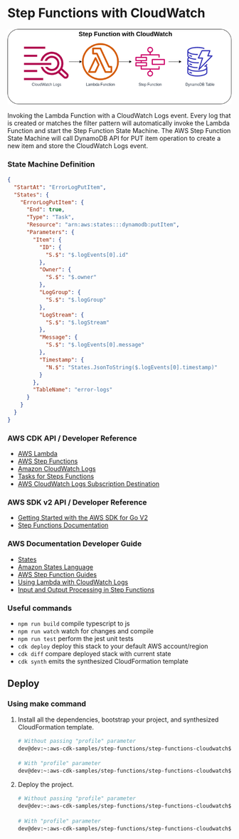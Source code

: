 # Step Functions with CloudWatch

![step-function-with-cloudwatch](assets/img/step-function-with-cloudwatch.png)

Invoking the Lambda Function with a CloudWatch Logs event. Every log that is created or matches the filter pattern will automatically invoke the Lambda Function and start the Step Function State Machine. The AWS Step Function State Machine will call DynamoDB API for PUT item operation to create a new item and store the CloudWatch Logs event.

### State Machine Definition
```json
{
  "StartAt": "ErrorLogPutItem",
  "States": {
    "ErrorLogPutItem": {
      "End": true,
      "Type": "Task",
      "Resource": "arn:aws:states:::dynamodb:putItem",
      "Parameters": {
        "Item": {
          "ID": {
            "S.$": "$.logEvents[0].id"
          },
          "Owner": {
            "S.$": "$.owner"
          },
          "LogGroup": {
            "S.$": "$.logGroup"
          },
          "LogStream": {
            "S.$": "$.logStream"
          },
          "Message": {
            "S.$": "$.logEvents[0].message"
          },
          "Timestamp": {
            "N.$": "States.JsonToString($.logEvents[0].timestamp)"
          }
        },
        "TableName": "error-logs"
      }
    }
  }
}
```

### AWS CDK API / Developer Reference
* [AWS Lambda](https://docs.aws.amazon.com/cdk/api/v2/docs/aws-cdk-lib.aws_lambda-readme.html)
* [AWS Step Functions](https://docs.aws.amazon.com/cdk/api/v2/docs/aws-cdk-lib.aws_stepfunctions-readme.html)
* [Amazon CloudWatch Logs](https://docs.aws.amazon.com/cdk/api/v2/docs/aws-cdk-lib.aws_logs-readme.html)
* [Tasks for Steps Functions](https://docs.aws.amazon.com/cdk/api/v2/docs/aws-cdk-lib.aws_stepfunctions_tasks-readme.html)
* [AWS CloudWatch Logs Subscription Destination](https://docs.aws.amazon.com/cdk/api/v2/docs/aws-cdk-lib.aws_logs_destinations-readme.html)

### AWS SDK v2 API / Developer Reference
* [Getting Started with the AWS SDK for Go V2](https://aws.github.io/aws-sdk-go-v2/docs/getting-started/)
* [Step Functions Documentation](https://pkg.go.dev/github.com/aws/aws-sdk-go-v2/service/sfn)

### AWS Documentation Developer Guide
* [States](https://docs.aws.amazon.com/step-functions/latest/dg/concepts-states.html)
* [Amazon States Language](https://states-language.net/spec.html)
* [AWS Step Function Guides](https://www.youtube.com/playlist?list=PL9nWRykSBSFgQrO66TmO1vHFP6yuPF5G-)
* [Using Lambda with CloudWatch Logs](https://docs.aws.amazon.com/lambda/latest/dg/services-cloudwatchlogs.html)
* [Input and Output Processing in Step Functions](https://docs.aws.amazon.com/step-functions/latest/dg/concepts-input-output-filtering.html)

### Useful commands

* `npm run build`   compile typescript to js
* `npm run watch`   watch for changes and compile
* `npm run test`    perform the jest unit tests
* `cdk deploy`      deploy this stack to your default AWS account/region
* `cdk diff`        compare deployed stack with current state
* `cdk synth`       emits the synthesized CloudFormation template

## Deploy

### Using make command
1. Install all the dependencies, bootstrap your project, and synthesized CloudFormation template.
    ```bash
    # Without passing "profile" parameter
    dev@dev:~:aws-cdk-samples/step-functions/step-functions-cloudwatch$ make init

    # With "profile" parameter
    dev@dev:~:aws-cdk-samples/step-functions/step-functions-cloudwatch$ make init profile=[profile_name]
    ```

2. Deploy the project.
    ```bash
    # Without passing "profile" parameter
    dev@dev:~:aws-cdk-samples/step-functions/step-functions-cloudwatch$ make deploy

    # With "profile" parameter
    dev@dev:~:aws-cdk-samples/step-functions/step-functions-cloudwatch$ make deploy profile=[profile_name]
    ```
